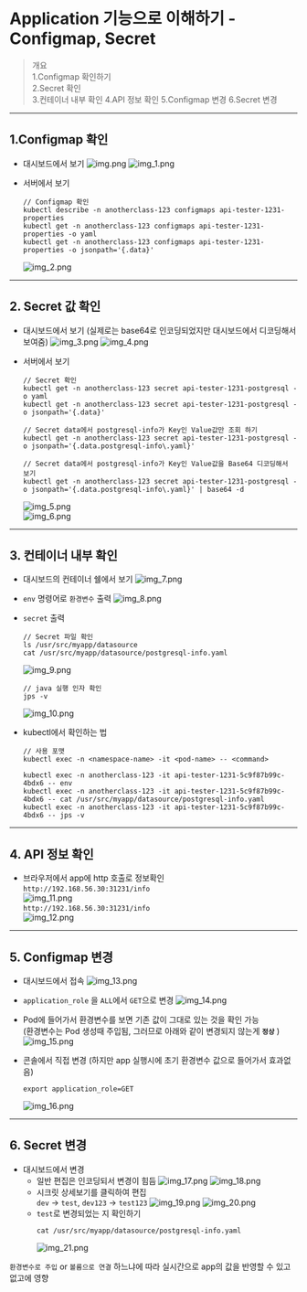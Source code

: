 # Application 기능으로 이해하기 - Configmap, Secret

> 개요  
> 1.Configmap 확인하기  
> 2.Secret 확인  
> 3.컨테이너 내부 확인
> 4.API 정보 확인
> 5.Configmap 변경
> 6.Secret 변경

---

## 1.Configmap 확인
- 대시보드에서 보기 
  ![img.png](img.png)
  ![img_1.png](img_1.png)
  

- 서버에서 보기  
  ```shell
  // Configmap 확인
  kubectl describe -n anotherclass-123 configmaps api-tester-1231-properties
  kubectl get -n anotherclass-123 configmaps api-tester-1231-properties -o yaml
  kubectl get -n anotherclass-123 configmaps api-tester-1231-properties -o jsonpath='{.data}'
  ```  
  ![img_2.png](img_2.png)
  
---
## 2. Secret 값 확인
- 대시보드에서 보기 (실제로는 base64로 인코딩되었지만 대시보드에서 디코딩해서 보여줌)
  ![img_3.png](img_3.png)
  ![img_4.png](img_4.png)
  

- 서버에서 보기
  ```shell
  // Secret 확인
  kubectl get -n anotherclass-123 secret api-tester-1231-postgresql -o yaml
  kubectl get -n anotherclass-123 secret api-tester-1231-postgresql -o jsonpath='{.data}'
  
  // Secret data에서 postgresql-info가 Key인 Value값만 조회 하기
  kubectl get -n anotherclass-123 secret api-tester-1231-postgresql -o jsonpath='{.data.postgresql-info\.yaml}'
  
  // Secret data에서 postgresql-info가 Key인 Value값을 Base64 디코딩해서 보기
  kubectl get -n anotherclass-123 secret api-tester-1231-postgresql -o jsonpath='{.data.postgresql-info\.yaml}' | base64 -d
  ```
  ![img_5.png](img_5.png)  
  ![img_6.png](img_6.png)

---

## 3. 컨테이너 내부 확인
- 대시보드의 컨테이너 쉘에서 보기
![img_7.png](img_7.png)  

- `env` 명령어로 `환경변수` 출력
  ![img_8.png](img_8.png)  
  

- `secret` 출력
  ```shell
  // Secret 파일 확인
  ls /usr/src/myapp/datasource
  cat /usr/src/myapp/datasource/postgresql-info.yaml
  ```
  ![img_9.png](img_9.png)
  
  ```shell
  // java 실행 인자 확인
  jps -v
  ```
  ![img_10.png](img_10.png)


- kubectl에서 확인하는 법
  ```shell
  // 사용 포맷
  kubectl exec -n <namespace-name> -it <pod-name> -- <command>
  
  kubectl exec -n anotherclass-123 -it api-tester-1231-5c9f87b99c-4bdx6 -- env
  kubectl exec -n anotherclass-123 -it api-tester-1231-5c9f87b99c-4bdx6 -- cat /usr/src/myapp/datasource/postgresql-info.yaml
  kubectl exec -n anotherclass-123 -it api-tester-1231-5c9f87b99c-4bdx6 -- jps -v
  ```
---
  
## 4. API 정보 확인
- 브라우저에서 app에 http 호출로 정보확인  
`http://192.168.56.30:31231/info`  
![img_11.png](img_11.png)  
`http://192.168.56.30:31231/info`  
![img_12.png](img_12.png)

---
## 5. Configmap 변경
- 대시보드에서 접속
![img_13.png](img_13.png)  
  

- `application_role` 을 `ALL`에서 `GET`으로 변경
![img_14.png](img_14.png)
- Pod에 들어가서 환경변수를 보면 기존 값이 그대로 있는 것을 확인 가능  
(환경변수는 Pod 생성때 주입됨, 그러므로 아래와 같이 변경되지 않는게 **`정상`** )
![img_15.png](img_15.png)
- 콘솔에서 직접 변경 (하지만 app 실행시에 초기 환경변수 값으로 들어가서 효과없음)
  ```shell
  export application_role=GET
  ```
  ![img_16.png](img_16.png)
---
## 6. Secret 변경
- 대시보드에서 변경
  - 일반 편집은 인코딩되서 변경이 힘듬
    ![img_17.png](img_17.png)
    ![img_18.png](img_18.png)
  - 시크릿 상세보기를 클릭하여 편집   
    `dev` -> `test`, `dev123` -> `test123`
    ![img_19.png](img_19.png)
    ![img_20.png](img_20.png)
  - `test`로 변경되었는 지 확인하기
    ```shell
    cat /usr/src/myapp/datasource/postgresql-info.yaml
    ```
    ![img_21.png](img_21.png)
    


`환경변수로 주입` or `볼륨으로 연결` 하느냐에 따라 실시간으로 app의 값을 반영할 수 있고 없고에 영향